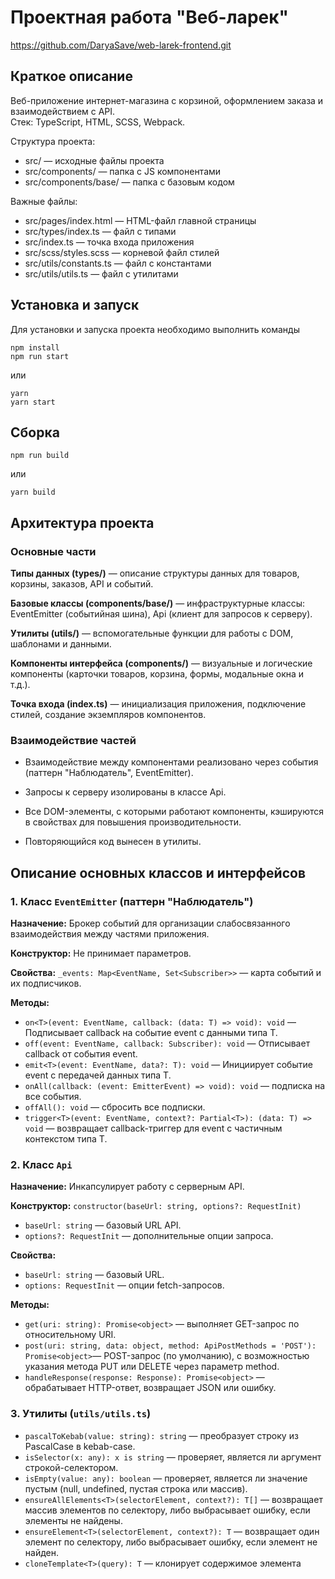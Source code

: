 # Проектная работа "Веб-ларек"
https://github.com/DaryaSave/web-larek-frontend.git 

## Краткое описание

Веб-приложение интернет-магазина с корзиной, оформлением заказа и взаимодействием с API.  
Стек: TypeScript, HTML, SCSS, Webpack.

Структура проекта:
- src/ — исходные файлы проекта
- src/components/ — папка с JS компонентами
- src/components/base/ — папка с базовым кодом

Важные файлы:
- src/pages/index.html — HTML-файл главной страницы
- src/types/index.ts — файл с типами
- src/index.ts — точка входа приложения
- src/scss/styles.scss — корневой файл стилей
- src/utils/constants.ts — файл с константами
- src/utils/utils.ts — файл с утилитами

## Установка и запуск
Для установки и запуска проекта необходимо выполнить команды

```
npm install
npm run start
```

или

```
yarn
yarn start
```
## Сборка

```
npm run build
```

или

```
yarn build
```
## Архитектура проекта

### Основные части

**Типы данных (types/)** — описание структуры данных для товаров, корзины, заказов, API и событий.

**Базовые классы (components/base/)** — инфраструктурные классы: EventEmitter (событийная шина), Api (клиент для запросов к серверу).

**Утилиты (utils/)** — вспомогательные функции для работы с DOM, шаблонами и данными.

**Компоненты интерфейса (components/)** — визуальные и логические компоненты (карточки товаров, корзина, формы, модальные окна и т.д.).

**Точка входа (index.ts)** — инициализация приложения, подключение стилей, создание экземпляров компонентов.


### Взаимодействие частей

- Взаимодействие между компонентами реализовано через события (паттерн "Наблюдатель", EventEmitter).

- Запросы к серверу изолированы в классе Api.

- Все DOM-элементы, с которыми работают компоненты, кэшируются в свойствах для повышения производительности.

- Повторяющийся код вынесен в утилиты.


## Описание основных классов и интерфейсов

### 1. Класс `EventEmitter` (паттерн "Наблюдатель")

**Назначение:**
Брокер событий для организации слабосвязанного взаимодействия между частями приложения.

**Конструктор:**
Не принимает параметров.

**Свойства:**
`_events: Map<EventName, Set<Subscriber>>` — карта событий и их подписчиков.

**Методы:**
- `on<T>(event: EventName, callback: (data: T) => void): void` — Подписывает callback на событие event с данными типа T.
- `off(event: EventName, callback: Subscriber): void` — Отписывает callback от события event.
- `emit<T>(event: EventName, data?: T): void` — Инициирует событие event с передачей данных типа T.
- `onAll(callback: (event: EmitterEvent) => void): void` — подписка на все события.
- `offAll(): void` — сбросить все подписки.
- `trigger<T>(event: EventName, context?: Partial<T>): (data: T) => void` — возвращает callback-триггер для event с частичным контекстом типа T.


### 2. Класс `Api`

**Назначение:**
Инкапсулирует работу с серверным API.

**Конструктор:**
`constructor(baseUrl: string, options?: RequestInit)`

- `baseUrl: string` — базовый URL API.
- `options?: RequestInit` — дополнительные опции запроса.

**Свойства:**
- `baseUrl: string` — базовый URL.
- `options: RequestInit` — опции fetch-запросов.

**Методы:**
- `get(uri: string): Promise<object>` — выполняет GET-запрос по относительному URI.
- `post(uri: string, data: object, method: ApiPostMethods = 'POST'): Promise<object>`— POST-запрос (по умолчанию), с возможностью указания метода PUT или DELETE через параметр method.
- `handleResponse(response: Response): Promise<object>` — обрабатывает HTTP-ответ, возвращает JSON или ошибку.


### 3. Утилиты (`utils/utils.ts`)

- `pascalToKebab(value: string): string` — преобразует строку из PascalCase в kebab-case.
- `isSelector(x: any): x is string` — проверяет, является ли аргумент строкой-селектором.
- `isEmpty(value: any): boolean` — проверяет, является ли значение пустым (null, undefined, пустая строка или массив).
- `ensureAllElements<T>(selectorElement, context?): T[]` — возвращает массив элементов по селектору, либо выбрасывает ошибку, если элементы не найдены.
- `ensureElement<T>(selectorElement, context?): T` — возвращает один элемент по селектору, либо выбрасывает ошибку, если элемент не найден.
- `cloneTemplate<T>(query): T` — клонирует содержимое элемента <template> и возвращает результат типизированным элементом.
- `bem(block, element?, modifier?)` — генерирует имя класса по методологии БЭМ.
- `getObjectProperties(obj, filter?)` — возвращает список имён свойств объекта, с возможностью фильтрации.
- `setElementData<T>(el, data)` — устанавливает dataset-атрибуты.
- `getElementData<T>(el, scheme)` — получает типизированные данные из dataset.
- `isPlainObject(obj)` — проверяет, является ли объект простым (не экземпляром класса или массивом).
- `isBoolean(v)` — проверяет, является ли значение boolean.
- `createElement<T>(tagName, props?, children?)` — создает DOM-элемент.


## Компоненты интерфейса

### 1. Компонент ProductCard

**Назначение:**
Отображение карточки товара, взаимодействие с корзиной.

**Свойства:**
- `element: HTMLElement` — корневой DOM-элемент карточки.
- `data: IProduct` — данные товара.
- `events: EventEmitter` — брокер событий.

**Методы:**
- `render(): void` — отображает карточку товара с данными.
- `bindEvents(): void` — вешает обработчики на кнопки (добавить в корзину и др.).


## 2. Компонент Basket

**Назначение:**
Отображение корзины, управление товарами.

**Свойства:**
- `items: ICartItem[]` — список товаров в корзине.
- `element: HTMLElement` — DOM-элемент корзины.
- `events: EventEmitter`

**Методы:**
- `render(): void` — Отображает список товаров и общую сумму.
- `addItem(item: ICartItem): void` — Добавляет товар в корзину.
- `removeItem(productId: string): void` — Удаляет товар по ID.
- `updateItemQuantity(productId: string, quantity: number): void` — Обновляет количество товара.
- `clear(): void` — Очищает корзину.


## 3. Компонент OrderForm
**Назначение:**
Форма оформления заказа (контакты, адрес, оплата).

**Свойства:**
- `formElement: HTMLFormElement`
- `state: IOrderFormState`
- `events: EventEmitter` 

**Методы:**
- `validate(): boolean` — Проверяет валидность формы, обновляет состояние.
- `getFormData(): IOrderForm` — Возвращает данные заказа.
- `submit(): void` — Отправляет данные заказа через событие.


## Типы данных
`IProduct` — описание товара: id, title, description, price, image, category.
`ICartItem` — элемент корзины: product (IProduct), quantity.
`IBasket` — корзина: список товаров, сумма, активность.
`IOrderForm` — данные формы заказа.
`IOrder` — заказ: товары, сумма.
`IOrderResult` — ответ сервера: id заказа, сумма.
`IProductAPI` — интерфейс API: методы getProductList, placeOrder.
`IFormState` — состояние формы: валидность, ошибки, значения полей.
`EventTypes` — перечисление типов событий.
`IEvent<T>` — структура события с данными типа T.

## Об архитектуре 

Проект построен по принципу событийного взаимодействия (паттерн "Наблюдатель").
Модели управляют данными и инициируют события при их изменении.
Основной код слушает события, синхронизирует данные между моделями и компонентами отображения, обновляет интерфейс.
Компоненты отвечают только за визуальное представление и не содержат бизнес-логики.
Запросы к серверу инкапсулированы в классе Api.